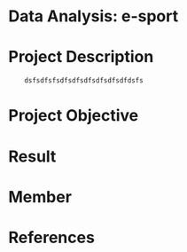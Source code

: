 # Data Analysis: e-sport
# Project Description
        dsfsdfsfsdfsdfsdfsdfsdfsdfdsfs
# Project Objective
# Result
# Member
# References
